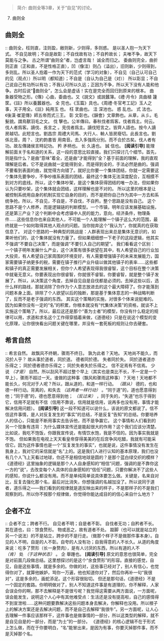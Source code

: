 > 简介: 曲则全等3章，关于“自见”的讨论。
7. 曲则全
## 曲则全
::
  曲则全，枉则直，洼则盈，敝则新，少则得，多则惑。
  是以圣人抱一为天下式。
  不自见故明；不自是故彰；不自伐故有功；不自矜故长；
  夫唯不争，故天下莫能与之争。
  古之所谓“曲则全”者，岂虚言哉！
  诚全而归之。
委曲则完全，曲折则正直（正和直，不是性格正直），凹（像洼）则凸（溢出），旧则新，少则得到，多则乱。所以圣人抱着一作为天下的范式（学习的对象），不自见（自己认可自己的见（观点））所以明（都知道）；不自是（自认为自己是（对）） 所以彰显；不自己说自己有功所以有功；不我认可所以久远；正因为不争，所以天下没有人能和他争。古时后说“曲则全”，怎么会是虚话！实在是完全而回归到原来的根本。
曲
  象器受物之形。《傳》心曲，委曲也。又《說文》或說蠶簿。《禮·月令》具曲植
  籧筐。《註》所以養蠶器也。
全
  完也。《玉篇》具也。《周禮·冬官考工記》玉人之事，天子用全。《註》純用玉
  也。
枉
  衺曲也。
洼
  深池也。
惑
  乱也。
式
  法也。《後漢·崔寔傳》師五帝而式三王。
彰
  文彰也。《韻會》文章飾也。从章，从彡。毛髮貌。謂鳥獸羽毛之文。
伐
  擊也。公羊傳曰。春秋伐者爲客。伐者爲主。何云。伐人者爲客。讀伐、長言之
  。見伐者爲主。讀伐短言之。皆齊人語也。按今人讀房越切。此短言也。劉昌宗
  周禮大司馬、大行人、輈人皆房廢切。此長言也。劉係北音。周？、沈約韵書皆
  用南音。去入多強爲分別。而不合於古矣。伐人者有功。故左傳諸侯言時記功。
矜
  矛柄也。
长
  久遠也。
誠
  信也。
**[阅读引导]**
能理解前面关于名和道的关系，这一段的意思比较直接。我们只探讨几个细节。首先，则是指什么？是曲“意味”着全，还是曲“才能得到”全？基于前面的理解，我的直观理解是后者。它不是说曲就一定能得到全，而是得到全的，手法必然是曲的。强调不要看到表面的曲，就觉得方向错了。就好比你要一个集体团结，你就一定需要这个集体先要争吵，不争吵维系表面的团结，最终这个集体无法深度配合，互相摸不到对方的底线。所以，这个集体吵架，是这个集体获得团结的唯一办法，但如果你认为只要吵架，这个集体就会团结，这样理解也是不对的。
所以这里的根本是让被控制系统用自身的机制实现它自身的目的，而不是把你自己作为其中一方去和系统争抢。所以，不自见，不自是，不自伐，不自矜。整个思路是没有自己。
这个思路不是个人修养，而是逻辑链的判断模型。一个市镇，明年应该发展基础设施，还是第三产业？这个判断中会考虑镇中人民的能力，意向，经济条件，物理条件……这些信息你也来自其他人，不可能一个人能理解一个镇子这么大的范围，最终就是一个如何取得其他人观点的问题。当你抛弃这个“我认为”，你就真的在获取信息了。
对这个思路的一种典型的挑战是：人群表现出来总是集体无意识的，如果听他们的，这个集体就没有力量了。但如果细细想一下老子的这段逻辑，他其实不强调“不要自己决策”，而是强调“不要引入自己的期望”。
我们看看这个区别：一个镇子明年发展什么产业，这个决策有很多欲望在其中，有人希望自己的行业加大投资，有人希望自己家周围的环境变好，有人需要增强镇子的未来发展能力，国家需要镇子纳更多的税，需要在镇子推行产业升级以做其他镇子的表率……这些都和镇子的真正需要发展相关，但你个人希望表现得我很睿智，这个目标在整个决策中就毫无意义。你要表现出你很睿智，你就很不睿智。你要睿智，就是整个镇子发展了。所以，从决策这个角度，去掉自见自是自伐都是必须的。去掉这些以后，选什么样的路线，那就消除了你作为个人意志放进去的这个最大障碍了。你才能落到问题本身上面。排除了个人欲望以后的独断，那是基于集体意志的一种战略判断了，反而不是老子强调的东西。
其实这个策略的实施，对很多个体来说挺难的。因为如果你没有一定的“名”的积累，你根本就没有“代集体决策”的资格，就谈不上实施这个策略了。所以，最后这还是那个“善为士者”的模型，你没有什么稳定的规律可以用，求道和求名这个工作得穿插着来做，《道德经》只是在说这个模型的变化原理，让你很快看出问题关键在哪里，并没有一套死板的规则让你去硬套。
## 希言自然
::
  希言自然。
  故飘风不终朝，骤雨不终日。
  孰为此者？天地。
  天地尚不能久，而况於人乎？
  故从事於道者，同於道。
  德者同於德。
  失者同於失。
  同於道者道亦乐得之；
  同於德者德亦乐得之；
  同於失者失於乐得之。
  信不足焉有不信焉。
少说 *（才是）* 自然。所以刮风不超过整个早上（其实也是类比不长，不一定是一个早上），骤雨不超过一天。谁做的这种事（飘风和骤雨这种事）？天地！天地都不能长久，何况对于人呢？所以，跟从道的，和道一样行动。 *（跟从）* 德的，也和德一样行动。背离的，和失去 *（这两者一样行动）* 。“同于道”的，道也愿意得到他；“同于德”的，德也愿意得到他； *（反过来）* ，同于失的，“失道”也乐于得到它，信用不足就有不信（信用不靠说，信用就是信用，说再多也没有用，事情才能解决信用问题）。
**[阅读引导]**
这一段不知道可以说什么，该说的原文都说了。信不信这件事情，是人对反复发生的“事实”的总结，不是反复“告知”的总结。你要培养人的信心，只能是不断用事实去告诉他，而不是争赢它。
这个事情和人们看到的另一个现象有违背：为什么媒体宣传还是能起很大的作用？这个我们应该分清楚。比如说，我吃不饱饭，你跟我宣传说，有情饮水饱，我是不信的。因为事实我就是不饱。
但如果我在电视上天天看皇帝穿得美美的在后宫争风吃醋，我就有可能采信它。因为这件事情也是一个“反复发生的事实”，也就是说，这件事情没有发生在我身上，我对它的采信就是“名”上的。这是我们人进行认知的基本原理，我们也没有几个人飞上天看过地球，你还不是相信地球是圆的？是那个蓝白绿交织的模样？
《道德经》这里抽象的逻辑是那个人人自身感知的“相信”问题，强调的是不靠你这一方的“说”，去改变每个人具体的自身感知的“信任”问题，只要你解决不了这些人的感知，你说什么都没有用。而不是单纯简单说具体要怎么做。关键是，名来自对比，反复去强化那个名，最后对比消失，你想强调的名越加没了。所以说同于道者，道乐得之——我们看到的规律就是道反映出来的样子，不是那样子的不是我们观察到的。所以你不按那个规律做，你觉得你能达成目的的信心来自什么地方？
## 企者不立
::
  企者不立；跨者不行。
  自见者不明；自是者不彰。
  自伐者无功；自矜者不长。
  其在道也，曰：馀食赘形。
  物或恶之，故有道者不处。
踮脚（也可以就是站立的另一个说法）的不是站立，跨步的不是行走。（做那个样子不是做那件事本身）。自见的人不明，自是的人不彰。自夸的人没有功；自我得意的人不长久。从道的角度来说：吃多了赘形（长一身赘肉），是有人讨厌的东西，所以有道的人不\
*（肯）* 处 *（于这种状态）* 。
企
  舉踵也。
**[阅读引导]**
原文的意思也很简单，完全是对前面几段做总结。这里想探讨的是这个“余食赘形”的形容。直接的感觉，自见，自是这些事情，就是多余的。你做的对，这些事已经对了，别人有信心，也觉得你对了，就算他嫉妒，骂你一万遍，他也知道你对了，然后你再补一句“我很对”，这是多余的，画蛇添足。这个形容很贴切。
但还是那句话，《道德经》不是一个固定的套路。你明明做对了，别人不知道这件事是有道理的，你不解释，人家会误会你的啊，那不去解释是不是很亏呢？我觉得这需要从两方面说，一方面呢，误会能发生，说明这个人心中有其他难受点：生活还是没有提高啦，自己的感情得不到宣泄啦……这种问题要靠解决这些问题本身去解决，你解释也没用。所以根子上的解决方案还是去解决问题，而不是自己去解释“我很牛”。另一方面呢，让人心去理解一件事应该那样干，这件事也是做事情的一部分，所以这类型的解释，就不是自见自是的一部分，而是“为士”的一部分。
《道德经》的核心逻辑不在于形式上怎么做，而在于你要明白，“名”能冒出来，是因为有事，你要灭掉那件事，而不是灭掉那个名。
